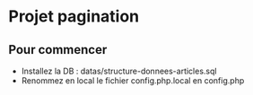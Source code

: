 # Projet pagination

## Pour commencer
- Installez la DB : datas/structure-donnees-articles.sql
- Renommez en local le fichier config.php.local en config.php

